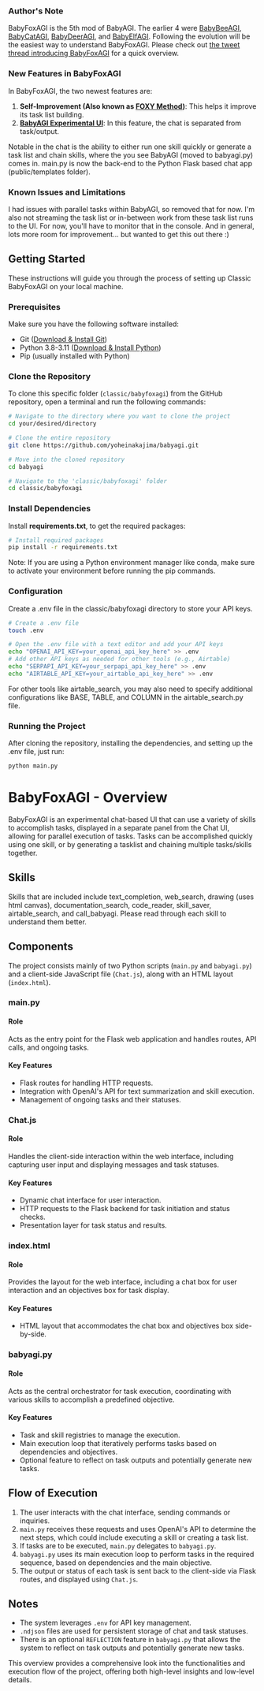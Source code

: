 ### Author's Note

BabyFoxAGI is the 5th mod of BabyAGI. The earlier 4 were [BabyBeeAGI](https://twitter.com/yoheinakajima/status/1652732735344246784?lang=en), [BabyCatAGI](https://twitter.com/yoheinakajima/status/1657448504112091136), [BabyDeerAGI](https://twitter.com/yoheinakajima/status/1666313838868992001), and [BabyElfAGI](https://twitter.com/yoheinakajima/status/1678443482866933760). Following the evolution will be the easiest way to understand BabyFoxAGI. Please check out [the tweet thread introducing BabyFoxAGI](https://twitter.com/yoheinakajima/status/1697539193768116449) for a quick overview.

### New Features in BabyFoxAGI

In BabyFoxAGI, the two newest features are:

1. **Self-Improvement (Also known as [FOXY Method](https://twitter.com/yoheinakajima/status/1685894298536148992))**: This helps it improve its task list building.
2. **[BabyAGI Experimental UI](https://twitter.com/yoheinakajima/status/1693153307454546331)**: In this feature, the chat is separated from task/output.

Notable in the chat is the ability to either run one skill quickly or generate a task list and chain skills, where the you see BabyAGI (moved to babyagi.py) comes in. main.py is now the back-end to the Python Flask based chat app (public/templates folder).

### Known Issues and Limitations

I had issues with parallel tasks within BabyAGI, so removed that for now. I'm also not streaming the task list or in-between work from these task list runs to the UI. For now, you'll have to monitor that in the console. And in general, lots more room for improvement... but wanted to get this out there :)

## Getting Started

These instructions will guide you through the process of setting up Classic BabyFoxAGI on your local machine.

### Prerequisites

Make sure you have the following software installed:

- Git ([Download & Install Git](https://git-scm.com/downloads))
- Python 3.8-3.11 ([Download & Install Python](https://www.python.org/downloads/))
- Pip (usually installed with Python)

### Clone the Repository

To clone this specific folder (`classic/babyfoxagi`) from the GitHub repository, open a terminal and run the following commands:

```bash
# Navigate to the directory where you want to clone the project
cd your/desired/directory

# Clone the entire repository
git clone https://github.com/yoheinakajima/babyagi.git

# Move into the cloned repository
cd babyagi

# Navigate to the 'classic/babyfoxagi' folder
cd classic/babyfoxagi
```

### Install Dependencies

Install **requirements.txt**, to get the required packages:

```bash
# Install required packages
pip install -r requirements.txt
```

Note: If you are using a Python environment manager like conda, make sure to activate your environment before running the pip commands.

### Configuration

Create a .env file in the classic/babyfoxagi directory to store your API keys.

```bash
# Create a .env file
touch .env

# Open the .env file with a text editor and add your API keys
echo "OPENAI_API_KEY=your_openai_api_key_here" >> .env
# Add other API keys as needed for other tools (e.g., Airtable)
echo "SERPAPI_API_KEY=your_serpapi_api_key_here" >> .env
echo "AIRTABLE_API_KEY=your_airtable_api_key_here" >> .env
```

For other tools like airtable_search, you may also need to specify additional configurations like BASE, TABLE, and COLUMN in the airtable_search.py file.

### Running the Project

After cloning the repository, installing the dependencies, and setting up the .env file, just run:

```bash
python main.py
```

# BabyFoxAGI - Overview

BabyFoxAGI is an experimental chat-based UI that can use a variety of skills to accomplish tasks, displayed in a separate panel from the Chat UI, allowing for parallel execution of tasks. Tasks can be accomplished quickly using one skill, or by generating a tasklist and chaining multiple tasks/skills together.

## Skills

Skills that are included include text_completion, web_search, drawing (uses html canvas), documentation_search, code_reader, skill_saver, airtable_search, and call_babyagi. Please read through each skill to understand them better.

## Components

The project consists mainly of two Python scripts (`main.py` and `babyagi.py`) and a client-side JavaScript file (`Chat.js`), along with an HTML layout (`index.html`).

### main.py

#### Role

Acts as the entry point for the Flask web application and handles routes, API calls, and ongoing tasks.

#### Key Features

- Flask routes for handling HTTP requests.
- Integration with OpenAI's API for text summarization and skill execution.
- Management of ongoing tasks and their statuses.

### Chat.js

#### Role

Handles the client-side interaction within the web interface, including capturing user input and displaying messages and task statuses.

#### Key Features

- Dynamic chat interface for user interaction.
- HTTP requests to the Flask backend for task initiation and status checks.
- Presentation layer for task status and results.

### index.html

#### Role

Provides the layout for the web interface, including a chat box for user interaction and an objectives box for task display.

#### Key Features

- HTML layout that accommodates the chat box and objectives box side-by-side.

### babyagi.py

#### Role

Acts as the central orchestrator for task execution, coordinating with various skills to accomplish a predefined objective.

#### Key Features

- Task and skill registries to manage the execution.
- Main execution loop that iteratively performs tasks based on dependencies and objectives.
- Optional feature to reflect on task outputs and potentially generate new tasks.

## Flow of Execution

1. The user interacts with the chat interface, sending commands or inquiries.
2. `main.py` receives these requests and uses OpenAI's API to determine the next steps, which could include executing a skill or creating a task list.
3. If tasks are to be executed, `main.py` delegates to `babyagi.py`.
4. `babyagi.py` uses its main execution loop to perform tasks in the required sequence, based on dependencies and the main objective.
5. The output or status of each task is sent back to the client-side via Flask routes, and displayed using `Chat.js`.

## Notes

- The system leverages `.env` for API key management.
- `.ndjson` files are used for persistent storage of chat and task statuses.
- There is an optional `REFLECTION` feature in `babyagi.py` that allows the system to reflect on task outputs and potentially generate new tasks.

This overview provides a comprehensive look into the functionalities and execution flow of the project, offering both high-level insights and low-level details.
